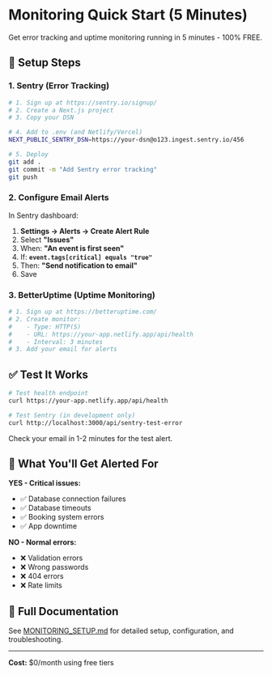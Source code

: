 # Monitoring Quick Start (5 Minutes)

Get error tracking and uptime monitoring running in 5 minutes - 100% FREE.

## 🚀 Setup Steps

### 1. Sentry (Error Tracking)

```bash
# 1. Sign up at https://sentry.io/signup/
# 2. Create a Next.js project
# 3. Copy your DSN

# 4. Add to .env (and Netlify/Vercel)
NEXT_PUBLIC_SENTRY_DSN=https://your-dsn@o123.ingest.sentry.io/456

# 5. Deploy
git add .
git commit -m "Add Sentry error tracking"
git push
```

### 2. Configure Email Alerts

In Sentry dashboard:
1. **Settings → Alerts → Create Alert Rule**
2. Select **"Issues"**
3. When: **"An event is first seen"**
4. If: **`event.tags[critical] equals "true"`**
5. Then: **"Send notification to email"**
6. Save

### 3. BetterUptime (Uptime Monitoring)

```bash
# 1. Sign up at https://betteruptime.com/
# 2. Create monitor:
#    - Type: HTTP(S)
#    - URL: https://your-app.netlify.app/api/health
#    - Interval: 3 minutes
# 3. Add your email for alerts
```

## ✅ Test It Works

```bash
# Test health endpoint
curl https://your-app.netlify.app/api/health

# Test Sentry (in development only)
curl http://localhost:3000/api/sentry-test-error
```

Check your email in 1-2 minutes for the test alert.

## 📧 What You'll Get Alerted For

**YES - Critical issues:**
- ✅ Database connection failures
- ✅ Database timeouts
- ✅ Booking system errors
- ✅ App downtime

**NO - Normal errors:**
- ❌ Validation errors
- ❌ Wrong passwords
- ❌ 404 errors
- ❌ Rate limits

## 📖 Full Documentation

See [MONITORING_SETUP.md](./docs/MONITORING_SETUP.md) for detailed setup, configuration, and troubleshooting.

---

**Cost:** $0/month using free tiers
